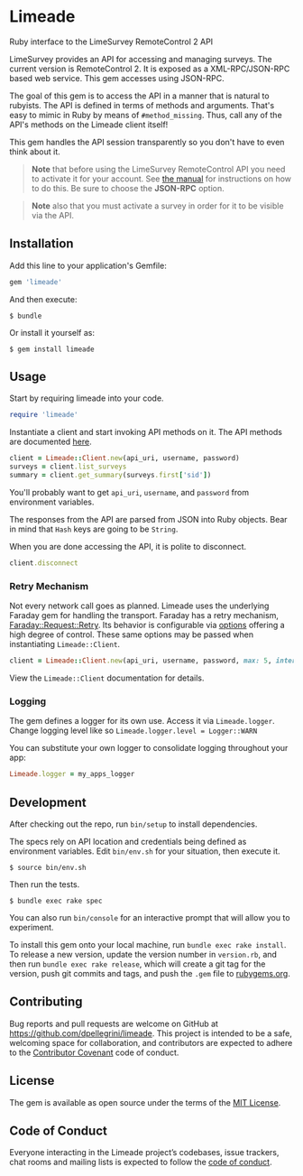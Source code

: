 # Limeade

Ruby interface to the LimeSurvey RemoteControl 2 API

LimeSurvey provides an API for accessing and managing surveys. The current version is RemoteControl 2.
It is exposed as a XML-RPC/JSON-RPC based web service. This gem accesses using JSON-RPC.

The goal of this gem is to access the API in a manner that is natural to rubyists. The API is defined in
terms of methods and arguments. That's easy to mimic in Ruby by means of `#method_missing`. Thus, call any
of the API's methods on the Limeade client itself!

This gem handles the API session transparently so you don't have to even think about it.

> __Note__ that before using the LimeSurvey RemoteControl API you need to activate it for your account. 
See [the manual](https://manual.limesurvey.org/RemoteControl_2_API#How_to_configure_LSRC2) for 
instructions on how to do this. Be sure to choose the **JSON-RPC** option.

> __Note__ also that you must activate a survey in order for it to be visible via the API.

## Installation

Add this line to your application's Gemfile:

```ruby
gem 'limeade'
```

And then execute:

    $ bundle

Or install it yourself as:

    $ gem install limeade

## Usage

Start by requiring limeade into your code.

``` ruby
require 'limeade'
```

Instantiate a client and start invoking API methods on it. The API methods are documented
 [here](https://api.limesurvey.org/classes/remotecontrol_handle.html).

```ruby
client = Limeade::Client.new(api_uri, username, password)
surveys = client.list_surveys
summary = client.get_summary(surveys.first['sid'])
```

You'll probably want to get `api_uri`, `username`, and `password` from environment variables.

The responses from the API are parsed from JSON into Ruby objects. Bear in mind that `Hash` keys are
 going to be `String`.

When you are done accessing the API, it is polite to disconnect.
```ruby
client.disconnect
```

### Retry Mechanism

Not every network call goes as planned. Limeade uses the underlying Faraday gem for handling the
transport. Faraday has a retry mechanism,
[Faraday::Request::Retry](https://www.rubydoc.info/gems/faraday/0.9.2/Faraday/Request/Retry). Its
behavior is configurable via
[options](https://www.rubydoc.info/gems/faraday/0.9.2/Faraday/Request/Retry:initialize) offering a
high degree of control. These same options may be passed when instantiating `Limeade::Client`.

```ruby
client = Limeade::Client.new(api_uri, username, password, max: 5, interval: 1.5)
```

View the `Limeade::Client` documentation for details.

### Logging

The gem defines a logger for its own use. Access it via `Limeade.logger`. Change logging
level like so `Limeade.logger.level = Logger::WARN`

You can substitute your own logger to consolidate logging throughout your app:
```ruby
Limeade.logger = my_apps_logger
```
 
## Development

After checking out the repo, run `bin/setup` to install dependencies.

The specs rely on API location and credentials being defined as environment variables. Edit `bin/env.sh`
for your situation, then execute it.

    $ source bin/env.sh

Then run the tests.

    $ bundle exec rake spec

You can also run `bin/console` for an interactive prompt that will allow you to experiment.

To install this gem onto your local machine, run `bundle exec rake install`. To release a new version,
update the version number in `version.rb`, and then run `bundle exec rake release`, which will create
a git tag for the version, push git commits and tags, and push the `.gem` file to
 [rubygems.org](https://rubygems.org).

## Contributing

Bug reports and pull requests are welcome on GitHub at https://github.com/dpellegrini/limeade. 
This project is intended to be a safe, welcoming space for collaboration, and contributors are
expected to adhere to the [Contributor Covenant](http://contributor-covenant.org) code of conduct.

## License

The gem is available as open source under the terms of the [MIT License](https://opensource.org/licenses/MIT).

## Code of Conduct

Everyone interacting in the Limeade project’s codebases, issue trackers, chat rooms and mailing lists is
expected to follow the [code of conduct](https://github.com/[USERNAME]/limeade/blob/master/CODE_OF_CONDUCT.md).

